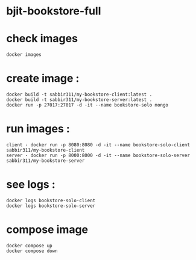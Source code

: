 # bjit-bookstore-full
# check images 
    docker images

# create image :
    docker build -t sabbir311/my-bookstore-client:latest .
    docker build -t sabbir311/my-bookstore-server:latest .
    docker run -p 27017:27017 -d -it --name bookstore-solo mongo

# run images : 
    client - docker run -p 8080:8080 -d -it --name bookstore-solo-client sabbir311/my-bookstore-client 
    server - docker run -p 8000:8000 -d -it --name bookstore-solo-server sabbir311/my-bookstore-server


# see logs : 
    docker logs bookstore-solo-client
    docker logs bookstore-solo-server


# compose image
    docker compose up
    docker compose down
